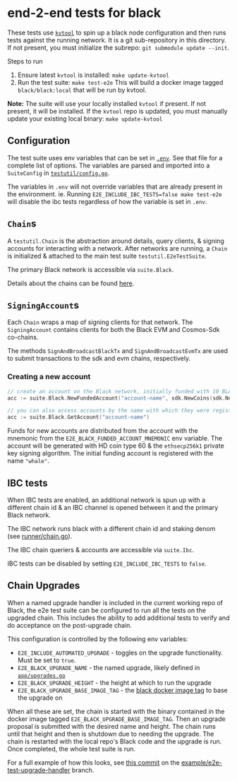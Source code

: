 # end-2-end tests for black

These tests use [`kvtool`](https://github.com/elysium-station/kvtool) to spin up a black node configuration
and then runs tests against the running network. It is a git sub-repository in this directory. If not
present, you must initialize the subrepo: `git submodule update --init`.

Steps to run
1. Ensure latest `kvtool` is installed: `make update-kvtool`
2. Run the test suite: `make test-e2e`
   This will build a docker image tagged `black/black:local` that will be run by kvtool.

**Note:** The suite will use your locally installed `kvtool` if present. If not present, it will be
installed. If the `kvtool` repo is updated, you must manually update your existing local binary: `make update-kvtool`

## Configuration

The test suite uses env variables that can be set in [`.env`](.env). See that file for a complete list
of options. The variables are parsed and imported into a `SuiteConfig` in [`testutil/config.go`](testutil/config.go).

The variables in `.env` will not override variables that are already present in the environment.
ie. Running `E2E_INCLUDE_IBC_TESTS=false make test-e2e` will disable the ibc tests regardless of how
the variable is set in `.env`.

## `Chain`s

A `testutil.Chain` is the abstraction around details, query clients, & signing accounts for interacting with a
network. After networks are running, a `Chain` is initialized & attached to the main test suite `testutil.E2eTestSuite`.

The primary Black network is accessible via `suite.Black`.

Details about the chains can be found [here](runner/chain.go#L62-84).

## `SigningAccount`s

Each `Chain` wraps a map of signing clients for that network. The `SigningAccount` contains clients
for both the Black EVM and Cosmos-Sdk co-chains.

The methods `SignAndBroadcastBlackTx` and `SignAndBroadcastEvmTx` are used to submit transactions to
the sdk and evm chains, respectively.

### Creating a new account
```go
// create an account on the Black network, initially funded with 10 BLACK
acc := suite.Black.NewFundedAccount("account-name", sdk.NewCoins(sdk.NewCoin("ufury", 10e6)))

// you can also access accounts by the name with which they were registered to the suite
acc := suite.Black.GetAccount("account-name")
```

Funds for new accounts are distributed from the account with the mnemonic from the `E2E_BLACK_FUNDED_ACCOUNT_MNEMONIC`
env variable. The account will be generated with HD coin type 60 & the `ethsecp256k1` private key signing algorithm.
The initial funding account is registered with the name `"whale"`.

## IBC tests

When IBC tests are enabled, an additional network is spun up with a different chain id & an IBC channel is
opened between it and the primary Black network.

The IBC network runs black with a different chain id and staking denom (see [runner/chain.go](runner/chain.go)).

The IBC chain queriers & accounts are accessible via `suite.Ibc`.

IBC tests can be disabled by setting `E2E_INCLUDE_IBC_TESTS` to `false`.

## Chain Upgrades

When a named upgrade handler is included in the current working repo of Black, the e2e test suite can
be configured to run all the tests on the upgraded chain. This includes the ability to add additional
tests to verify and do acceptance on the post-upgrade chain.

This configuration is controlled by the following env variables:
* `E2E_INCLUDE_AUTOMATED_UPGRADE` - toggles on the upgrade functionality. Must be set to `true`.
* `E2E_BLACK_UPGRADE_NAME` - the named upgrade, likely defined in [`app/upgrades.go`](../../app/upgrades.go)
* `E2E_BLACK_UPGRADE_HEIGHT` - the height at which to run the upgrade
* `E2E_BLACK_UPGRADE_BASE_IMAGE_TAG` - the [black docker image tag](https://hub.docker.com/r/black/black/tags) to base the upgrade on

When all these are set, the chain is started with the binary contained in the docker image tagged
`E2E_BLACK_UPGRADE_BASE_IMAGE_TAG`. Then an upgrade proposal is submitted with the desired name and
height. The chain runs until that height and then is shutdown due to needing the upgrade. The chain
is restarted with the local repo's Black code and the upgrade is run. Once completed, the whole test
suite is run.

For a full example of how this looks, see [this commit](https://github.com/Elysium-Station/black/commit/5da48c892f0a5837141fc7de88632c7c68fff4ae)
on the [example/e2e-test-upgrade-handler](https://github.com/Elysium-Station/black/tree/example/e2e-test-upgrade-handler) branch.
